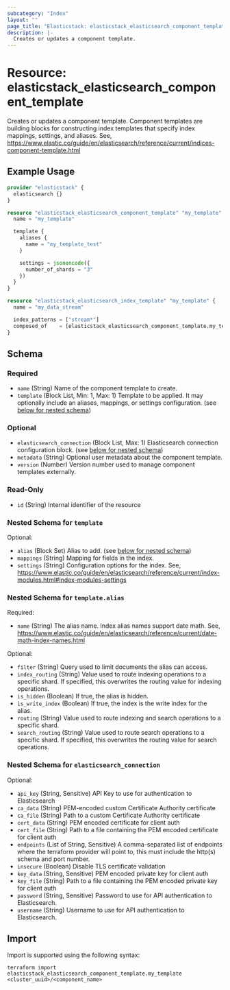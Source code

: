 ```yaml
---
subcategory: "Index"
layout: ""
page_title: "Elasticstack: elasticstack_elasticsearch_component_template Resource"
description: |-
  Creates or updates a component template.
---
```


# Resource: elasticstack_elasticsearch_component_template

Creates or updates a component template. Component templates are building blocks for constructing index templates that specify index mappings, settings, and aliases. See, https://www.elastic.co/guide/en/elasticsearch/reference/current/indices-component-template.html

## Example Usage

```terraform
provider "elasticstack" {
  elasticsearch {}
}

resource "elasticstack_elasticsearch_component_template" "my_template" {
  name = "my_template"

  template {
    aliases {
      name = "my_template_test"
    }

    settings = jsonencode({
      number_of_shards = "3"
    })
  }
}

resource "elasticstack_elasticsearch_index_template" "my_template" {
  name = "my_data_stream"

  index_patterns = ["stream*"]
  composed_of    = [elasticstack_elasticsearch_component_template.my_template.name]
}
```

<!-- schema generated by tfplugindocs -->
## Schema

### Required

- `name` (String) Name of the component template to create.
- `template` (Block List, Min: 1, Max: 1) Template to be applied. It may optionally include an aliases, mappings, or settings configuration. (see [below for nested schema](#nestedblock--template))

### Optional

- `elasticsearch_connection` (Block List, Max: 1) Elasticsearch connection configuration block. (see [below for nested schema](#nestedblock--elasticsearch_connection))
- `metadata` (String) Optional user metadata about the component template.
- `version` (Number) Version number used to manage component templates externally.

### Read-Only

- `id` (String) Internal identifier of the resource

<a id="nestedblock--template"></a>
### Nested Schema for `template`

Optional:

- `alias` (Block Set) Alias to add. (see [below for nested schema](#nestedblock--template--alias))
- `mappings` (String) Mapping for fields in the index.
- `settings` (String) Configuration options for the index. See, https://www.elastic.co/guide/en/elasticsearch/reference/current/index-modules.html#index-modules-settings

<a id="nestedblock--template--alias"></a>
### Nested Schema for `template.alias`

Required:

- `name` (String) The alias name. Index alias names support date math. See, https://www.elastic.co/guide/en/elasticsearch/reference/current/date-math-index-names.html

Optional:

- `filter` (String) Query used to limit documents the alias can access.
- `index_routing` (String) Value used to route indexing operations to a specific shard. If specified, this overwrites the routing value for indexing operations.
- `is_hidden` (Boolean) If true, the alias is hidden.
- `is_write_index` (Boolean) If true, the index is the write index for the alias.
- `routing` (String) Value used to route indexing and search operations to a specific shard.
- `search_routing` (String) Value used to route search operations to a specific shard. If specified, this overwrites the routing value for search operations.



<a id="nestedblock--elasticsearch_connection"></a>
### Nested Schema for `elasticsearch_connection`

Optional:

- `api_key` (String, Sensitive) API Key to use for authentication to Elasticsearch
- `ca_data` (String) PEM-encoded custom Certificate Authority certificate
- `ca_file` (String) Path to a custom Certificate Authority certificate
- `cert_data` (String) PEM encoded certificate for client auth
- `cert_file` (String) Path to a file containing the PEM encoded certificate for client auth
- `endpoints` (List of String, Sensitive) A comma-separated list of endpoints where the terraform provider will point to, this must include the http(s) schema and port number.
- `insecure` (Boolean) Disable TLS certificate validation
- `key_data` (String, Sensitive) PEM encoded private key for client auth
- `key_file` (String) Path to a file containing the PEM encoded private key for client auth
- `password` (String, Sensitive) Password to use for API authentication to Elasticsearch.
- `username` (String) Username to use for API authentication to Elasticsearch.

## Import

Import is supported using the following syntax:

```shell
terraform import elasticstack_elasticsearch_component_template.my_template <cluster_uuid>/<component_name>
```
